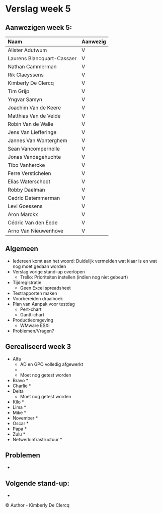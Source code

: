 # Verslag week 5

## Aanwezigen week 5:
| Naam                          | Aanwezig |
| :---                          | :---   |
| Alister Adutwum               | V |
| Laurens Blancquart-Cassaer    | V |
| Nathan Cammerman              | V |
| Rik Claeyssens                | V |
| Kimberly De Clercq            | V |
| Tim Grijp                     | V |
| Yngvar Samyn                  | V |
| Joachim Van de Keere          | V |
| Matthias Van de Velde         | V |
| Robin Van de Walle            | V |
| Jens Van Liefferinge          | V |
| Jannes Van Wonterghem         | V |
| Sean Vancompernolle           | V |
| Jonas Vandegehuchte           | V |
| Tibo Vanhercke                | V |
| Ferre Verstichelen            | V |
| Elias Waterschoot             | V |
| Robby Daelman                 | V |
| Cedric Detemmerman            | V |
| Levi Goessens                 | V |
| Aron Marckx                   | V |
| Cédric Van den Eede           | V |
| Arno Van Nieuwenhove          | V |

## Algemeen
- Iedereen komt aan het woord: Duidelijk vermelden wat klaar is en wat nog moet gedaan worden
- Verslag vorige stand-up overlopen
    - Trello: Prioriteiten instellen (indien nog niet gebeurt)
- Tijdregistratie
    - Geen Excel spreadsheet
- Testrapporten maken
- Voorbereiden draaiboek
- Plan van Aanpak voor testdag
    - Pert-chart
    - Gantt-chart
- Productieomgeving
    - WMware ESXi
- Problemen/Vragen?

## Gerealiseerd week 3
* Alfa
  * AD en GPO volledig afgewerkt
  * 
  * Moet nog getest worden
* Bravo 
  *  
* Charlie 
  * 
* Delta 
  * Moet nog getest worden
* Kilo 
  * 
* Lima 
  * 
* Mike 
  * 
* November 
  * 
* Oscar 
  * 
* Papa 
  * 
* Zulu 
  * 
* Netwerkinfrastructuur 
  * 

## Problemen
- 

## Volgende stand-up:
- 

© Author - Kimberly De Clercq